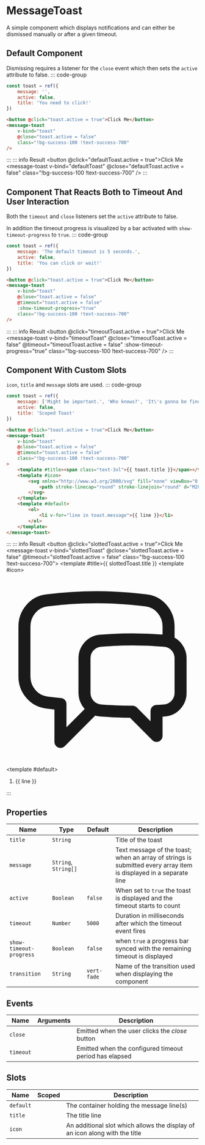 <script setup>
    import MessageToast from "../src/components/message-toast.vue"
    import { ref } from "vue"
    const defaultToast = ref({ message: '', active: false, title: 'You need to click!' })
    const timeoutToast = ref({ message: 'The default timeout is 5 seconds.', active: false, title: 'You can click or wait!' })
    const slottedToast = ref({
        message: ['Might be important.', 'Who knows?', 'It\'s gonna be fine!'],
        active: false,
        title: 'Scoped Toast'
     })
</script>

# MessageToast

A simple component which displays notifications and can either be dismissed manually or after a given timeout.

## Default Component
Dismissing requires a listener for the `close` event which then sets the `active` attribute to false.
::: code-group
```js
const toast = ref({
    message: '',
    active: false,
    title: 'You need to click!'
})
```
```html
<button @click="toast.active = true">Click Me</button>
<message-toast
    v-bind="toast"
    @close="toast.active = false"
    class="!bg-success-100 !text-success-700"
/>
```
:::
::: info Result
<button @click="defaultToast.active = true">Click Me</button>
<message-toast v-bind="defaultToast" @close="defaultToast.active = false" class="!bg-success-100 !text-success-700" />
:::

## Component That Reacts Both to Timeout And User Interaction
Both the `timeout` and `close` listeners set the `active` attribute to false.

In addition the timeout progress is visualized by a bar activated with `show-timeout-progress` to `true`.
::: code-group
```js
const toast = ref({
    message: 'The default timeout is 5 seconds.',
    active: false,
    title: 'You can click or wait!'
})
```
```html
<button @click="toast.active = true">Click Me</button>
<message-toast
    v-bind="toast"
    @close="toast.active = false"
    @timeout="toast.active = false"
    :show-timeout-progress="true"
    class="!bg-success-100 !text-success-700"
/>
```
:::
::: info Result
<button @click="timeoutToast.active = true">Click Me</button>
<message-toast
    v-bind="timeoutToast"
    @close="timeoutToast.active = false"
    @timeout="timeoutToast.active = false"
    :show-timeout-progress="true"
    class="!bg-success-100 !text-success-700"
/>
:::

## Component With Custom Slots
`icon`, `title` and `message` slots are used.
::: code-group
```js
const toast = ref({
    message: ['Might be important.', 'Who knows?', 'It\'s gonna be fine'],
    active: false,
    title: 'Scoped Toast'
})
```
```html
<button @click="toast.active = true">Click Me</button>
<message-toast
    v-bind="toast"
    @close="toast.active = false"
    @timeout="toast.active = false"
    class="!bg-success-100 !text-success-700"
>
    <template #title><span class="text-3xl">{{ toast.title }}</span></template>
    <template #icon>
        <svg xmlns="http://www.w3.org/2000/svg" fill="none" viewBox="0 0 24 24" stroke-width="1.5" stroke="currentColor" class="size-12">
            <path stroke-linecap="round" stroke-linejoin="round" d="M20.25 8.511c.884.284 1.5 1.128 1.5 2.097v4.286c0 1.136-.847 2.1-1.98 2.193-.34.027-.68.052-1.02.072v3.091l-3-3c-1.354 0-2.694-.055-4.02-.163a2.115 2.115 0 0 1-.825-.242m9.345-8.334a2.126 2.126 0 0 0-.476-.095 48.64 48.64 0 0 0-8.048 0c-1.131.094-1.976 1.057-1.976 2.192v4.286c0 .837.46 1.58 1.155 1.951m9.345-8.334V6.637c0-1.621-1.152-3.026-2.76-3.235A48.455 48.455 0 0 0 11.25 3c-2.115 0-4.198.137-6.24.402-1.608.209-2.76 1.614-2.76 3.235v6.226c0 1.621 1.152 3.026 2.76 3.235.577.075 1.157.14 1.74.194V21l4.155-4.155" />
        </svg>
    </template>
    <template #default>
        <ol>
            <li v-for="line in toast.message">{{ line }}</li>
        </ol>
    </template>
</message-toast>
```
:::
::: info Result
<button @click="slottedToast.active = true">Click Me</button>
<message-toast v-bind="slottedToast" @close="slottedToast.active = false" @timeout="slottedToast.active = false" class="!bg-success-100 !text-success-700">
    <template #title><span class="text-3xl">{{ slottedToast.title }}</span></template>
    <template #icon>
        <svg xmlns="http://www.w3.org/2000/svg" fill="none" viewBox="0 0 24 24" stroke-width="1.5" stroke="currentColor" class="size-12">
            <path stroke-linecap="round" stroke-linejoin="round" d="M20.25 8.511c.884.284 1.5 1.128 1.5 2.097v4.286c0 1.136-.847 2.1-1.98 2.193-.34.027-.68.052-1.02.072v3.091l-3-3c-1.354 0-2.694-.055-4.02-.163a2.115 2.115 0 0 1-.825-.242m9.345-8.334a2.126 2.126 0 0 0-.476-.095 48.64 48.64 0 0 0-8.048 0c-1.131.094-1.976 1.057-1.976 2.192v4.286c0 .837.46 1.58 1.155 1.951m9.345-8.334V6.637c0-1.621-1.152-3.026-2.76-3.235A48.455 48.455 0 0 0 11.25 3c-2.115 0-4.198.137-6.24.402-1.608.209-2.76 1.614-2.76 3.235v6.226c0 1.621 1.152 3.026 2.76 3.235.577.075 1.157.14 1.74.194V21l4.155-4.155" />
        </svg>
    </template>
    <template #default><ol><li v-for="line in slottedToast.message">{{ line }}</li></ol></template>
</message-toast>
:::

## Properties
| Name                    | Type                 | Default     | Description                                                                                                       |
|-------------------------|----------------------|-------------|-------------------------------------------------------------------------------------------------------------------|
| `title`                 | `String`             |             | Title of the toast                                                                                                |
| `message`               | `String`, `String[]` |             | Text message of the toast; when an array of strings is submitted every array item is displayed in a separate line |
| `active`                | `Boolean`            | `false`     | When set to `true` the toast is displayed and the timeout starts to count                                         |
| `timeout`               | `Number`             | `5000`      | Duration in milliseconds after which the timeout event fires                                                      |
| `show-timeout-progress` | `Boolean`            | `false`     | when `true` a progress bar synced with the remaining timeout is displayed                                         |
| `transition`            | `String`             | `vert-fade` | Name of the transition used when displaying the component                                                         |

## Events
| Name      | Arguments | Description                                            |
|-----------|-----------|--------------------------------------------------------|
| `close`   |           | Emitted when the user clicks the _close_ button        |
| `timeout` |           | Emitted when the configured timeout period has elapsed |

## Slots
| Name      | Scoped | Description                                                                 |
|-----------|--------|-----------------------------------------------------------------------------|
| `default` |        | The container holding the message line(s)                                   |
| `title`   |        | The title line                                                              |
| `icon`    |        | An additional slot which allows the display of an icon along with the title |
